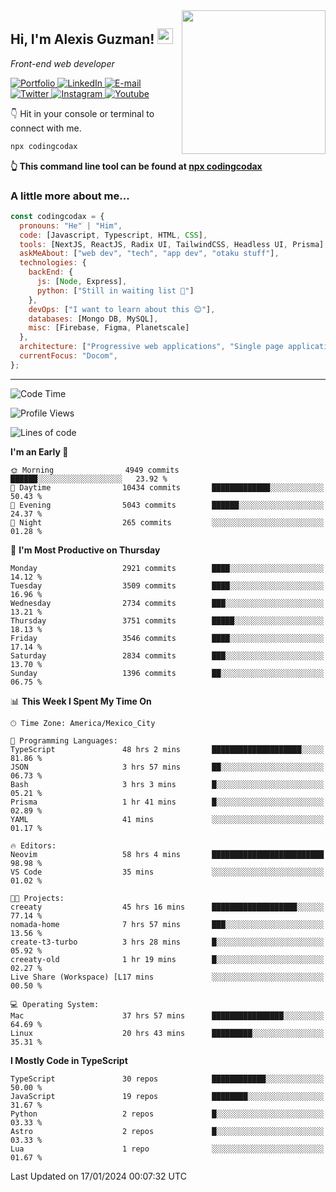 <img align='right' src="https://media.giphy.com/media/M9gbBd9nbDrOTu1Mqx/giphy.gif" width="230">
<h2>Hi, I'm Alexis Guzman! <img src="https://media.giphy.com/media/hvRJCLFzcasrR4ia7z/giphy.gif" width="25px"></h2>
<p><em>Front-end web developer</em></p>

<p>
  <a href='https://www.codingcodax.dev' target='_blank'>
    <img alt='Portfolio' src='https://img.shields.io/badge/Portfolio-black?logo=vercel&style=flat-square'>
  </a>
  <a href='https://linkedin.com/in/codingcodax' target='_blank'>
    <img alt='LinkedIn' src='https://img.shields.io/badge/LinkedIn-black?logo=LinkedIn&style=flat-square'>
  </a>
  <a href='mailto:codingcodax@gmail.com' target='_blank'>
    <img alt='E-mail' src='https://img.shields.io/badge/Email-black?logo=Gmail&style=flat-square'>
  </a>
  <a href='https://twitter.com/codingcodax' target='_blank'>
    <img alt='Twitter' src='https://img.shields.io/badge/Twitter-black?logo=Twitter&style=flat-square'>
  </a>
  <a href='https://www.instagram.com/codingcodax' target='_blank'>
    <img alt='Instagram' src='https://img.shields.io/badge/Instagram-black?logo=Instagram&style=flat-square'>
  </a>
  <a href='https://www.youtube.com/@codingcodax' target='_blank'>
    <img alt='Youtube' src='https://img.shields.io/badge/YouTube-black?logo=Youtube&style=flat-square'>
  </a>
</p>

👇 Hit in your console or terminal to connect with me.

```bash
npx codingcodax
```
**👆 This command line tool can be found at [npx codingcodax](https://github.com/codingcodax/npx-codingcodax)**

<h3>A little more about me...</h3>

```javascript
const codingcodax = {
  pronouns: "He" | "Him",
  code: [Javascript, Typescript, HTML, CSS],
  tools: [NextJS, ReactJS, Radix UI, TailwindCSS, Headless UI, Prisma],
  askMeAbout: ["web dev", "tech", "app dev", "otaku stuff"],
  technologies: {
    backEnd: {
      js: [Node, Express],
      python: ["Still in waiting list 🥲"]
    },
    devOps: ["I want to learn about this 😊"],
    databases: [Mongo DB, MySQL],
    misc: [Firebase, Figma, Planetscale]
  },
  architecture: ["Progressive web applications", "Single page applications"],
  currentFocus: "Docom",
};
```

---

<!--START_SECTION:waka-->
![Code Time](http://img.shields.io/badge/Code%20Time-2%2C157%20hrs%2041%20mins-blue)

![Profile Views](http://img.shields.io/badge/Profile%20Views-2-blue)

![Lines of code](https://img.shields.io/badge/From%20Hello%20World%20I%27ve%20Written-9.3%20million%20lines%20of%20code-blue)

**I'm an Early 🐤** 

```text
🌞 Morning                4949 commits        ██████░░░░░░░░░░░░░░░░░░░   23.92 % 
🌆 Daytime                10434 commits       █████████████░░░░░░░░░░░░   50.43 % 
🌃 Evening                5043 commits        ██████░░░░░░░░░░░░░░░░░░░   24.37 % 
🌙 Night                  265 commits         ░░░░░░░░░░░░░░░░░░░░░░░░░   01.28 % 
```
📅 **I'm Most Productive on Thursday** 

```text
Monday                   2921 commits        ████░░░░░░░░░░░░░░░░░░░░░   14.12 % 
Tuesday                  3509 commits        ████░░░░░░░░░░░░░░░░░░░░░   16.96 % 
Wednesday                2734 commits        ███░░░░░░░░░░░░░░░░░░░░░░   13.21 % 
Thursday                 3751 commits        █████░░░░░░░░░░░░░░░░░░░░   18.13 % 
Friday                   3546 commits        ████░░░░░░░░░░░░░░░░░░░░░   17.14 % 
Saturday                 2834 commits        ███░░░░░░░░░░░░░░░░░░░░░░   13.70 % 
Sunday                   1396 commits        ██░░░░░░░░░░░░░░░░░░░░░░░   06.75 % 
```


📊 **This Week I Spent My Time On** 

```text
🕑︎ Time Zone: America/Mexico_City

💬 Programming Languages: 
TypeScript               48 hrs 2 mins       ████████████████████░░░░░   81.86 % 
JSON                     3 hrs 57 mins       ██░░░░░░░░░░░░░░░░░░░░░░░   06.73 % 
Bash                     3 hrs 3 mins        █░░░░░░░░░░░░░░░░░░░░░░░░   05.21 % 
Prisma                   1 hr 41 mins        █░░░░░░░░░░░░░░░░░░░░░░░░   02.89 % 
YAML                     41 mins             ░░░░░░░░░░░░░░░░░░░░░░░░░   01.17 % 

🔥 Editors: 
Neovim                   58 hrs 4 mins       █████████████████████████   98.98 % 
VS Code                  35 mins             ░░░░░░░░░░░░░░░░░░░░░░░░░   01.02 % 

🐱‍💻 Projects: 
creeaty                  45 hrs 16 mins      ███████████████████░░░░░░   77.14 % 
nomada-home              7 hrs 57 mins       ███░░░░░░░░░░░░░░░░░░░░░░   13.56 % 
create-t3-turbo          3 hrs 28 mins       █░░░░░░░░░░░░░░░░░░░░░░░░   05.92 % 
creeaty-old              1 hr 19 mins        █░░░░░░░░░░░░░░░░░░░░░░░░   02.27 % 
Live Share (Workspace) [L17 mins             ░░░░░░░░░░░░░░░░░░░░░░░░░   00.50 % 

💻 Operating System: 
Mac                      37 hrs 57 mins      ████████████████░░░░░░░░░   64.69 % 
Linux                    20 hrs 43 mins      █████████░░░░░░░░░░░░░░░░   35.31 % 
```

**I Mostly Code in TypeScript** 

```text
TypeScript               30 repos            ████████████░░░░░░░░░░░░░   50.00 % 
JavaScript               19 repos            ████████░░░░░░░░░░░░░░░░░   31.67 % 
Python                   2 repos             █░░░░░░░░░░░░░░░░░░░░░░░░   03.33 % 
Astro                    2 repos             █░░░░░░░░░░░░░░░░░░░░░░░░   03.33 % 
Lua                      1 repo              ░░░░░░░░░░░░░░░░░░░░░░░░░   01.67 % 
```




 Last Updated on 17/01/2024 00:07:32 UTC
<!--END_SECTION:waka-->
